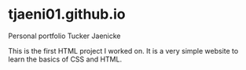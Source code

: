 # tjaeni01.github.io
Personal portfolio
Tucker Jaenicke

This is the first HTML project I worked on. It is a very simple website to learn the basics of CSS and HTML.
